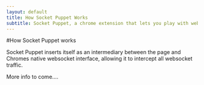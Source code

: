 ```yaml
---
layout: default
title: How Socket Puppet Works
subtitle: Socket Puppet, a chrome extension that lets you play with websockets.
---
```


#How Socket Puppet works

Socket Puppet inserts itself as an intermediary between the page and Chromes native websocket interface, allowing it to intercept all websocket traffic.

More info to come....